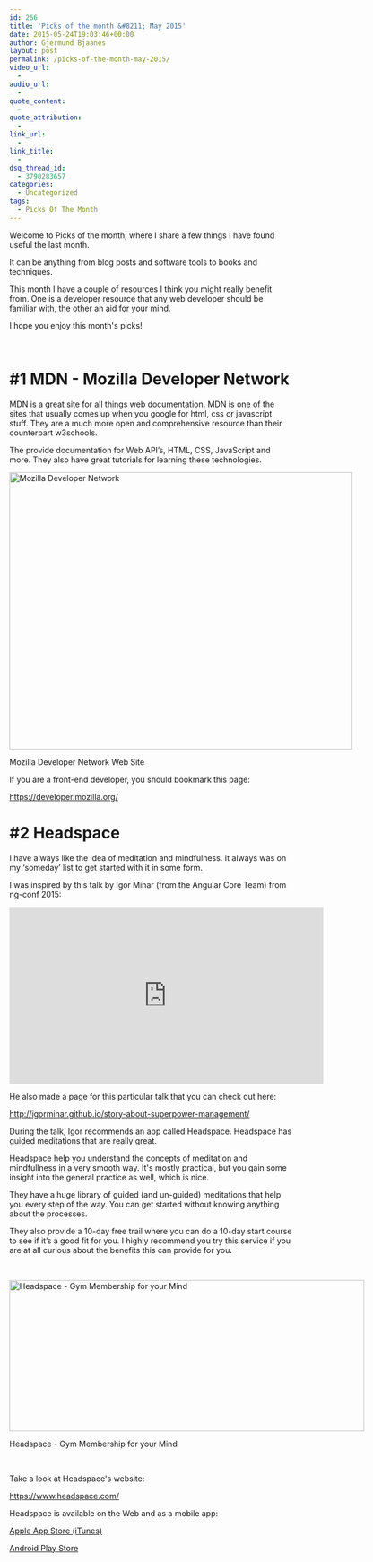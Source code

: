 ```yaml
---
id: 266
title: 'Picks of the month &#8211; May 2015'
date: 2015-05-24T19:03:46+00:00
author: Gjermund Bjaanes
layout: post
permalink: /picks-of-the-month-may-2015/
video_url:
  - 
audio_url:
  - 
quote_content:
  - 
quote_attribution:
  - 
link_url:
  - 
link_title:
  - 
dsq_thread_id:
  - 3790283657
categories:
  - Uncategorized
tags:
  - Picks Of The Month
---
```

Welcome to Picks of the month, where I share a few things I have found useful the last month.

It can be anything from blog posts and software tools to books and techniques.

<!--more-->
This month I have a couple of resources I think you might really benefit from. One is a developer resource that any web developer should be familiar with, the other an aid for your mind.

I hope you enjoy this month's picks!

&nbsp;

# #1 MDN - Mozilla Developer Network

MDN is a great site for all things web documentation. MDN is one of the sites that usually comes up when you google for html, css or javascript stuff. They are a much more open and comprehensive resource than their counterpart w3schools.

The provide documentation for Web API’s, HTML, CSS, JavaScript and more. They also have great tutorials for learning these technologies.

<div id="attachment_267" style="width: 622px" class="wp-caption alignnone">
  <a href="http://gjermundbjaanes.com/wp-content/uploads/2015/05/Screen-Shot-2015-05-22-at-16.25.30.png"><img class=" wp-image-267" src="http://gjermundbjaanes.com/wp-content/uploads/2015/05/Screen-Shot-2015-05-22-at-16.25.30.png" alt="Mozilla Developer Network" width="612" height="494" srcset="http://gjermundbjaanes.com/wp-content/uploads/2015/05/Screen-Shot-2015-05-22-at-16.25.30.png 1024w, http://gjermundbjaanes.com/wp-content/uploads/2015/05/Screen-Shot-2015-05-22-at-16.25.30-300x242.png 300w, http://gjermundbjaanes.com/wp-content/uploads/2015/05/Screen-Shot-2015-05-22-at-16.25.30-945x762.png 945w, http://gjermundbjaanes.com/wp-content/uploads/2015/05/Screen-Shot-2015-05-22-at-16.25.30-600x484.png 600w" sizes="(max-width: 612px) 100vw, 612px" /></a>
  
  <p class="wp-caption-text">
    Mozilla Developer Network Web Site
  </p>
</div>

If you are a front-end developer, you should bookmark this page:
  
<a href="https://developer.mozilla.org/" target="_blank">https://developer.mozilla.org/</a>

# #2 Headspace

I have always like the idea of meditation and mindfulness. It always was on my ‘someday’ list to get started with it in some form.

I was inspired by this talk by Igor Minar (from the Angular Core Team) from ng-conf 2015:

<iframe width="560" height="315" src="https://www.youtube.com/embed/IGeaXo2ZBr0" frameborder="0" allowfullscreen></iframe>

He also made a page for this particular talk that you can check out here:

<a href="http://igorminar.github.io/story-about-superpower-management/" target="_blank">http://igorminar.github.io/story-about-superpower-management/</a>

During the talk, Igor recommends an app called Headspace. Headspace has guided meditations that are really great.

Headspace help you understand the concepts of meditation and mindfullness in a very smooth way. It's mostly practical, but you gain some insight into the general practice as well, which is nice.

They have a huge library of guided (and un-guided) meditations that help you every step of the way. You can get started without knowing anything about the processes.

They also provide a 10-day free trail where you can do a 10-day start course to see if it’s a good fit for you. I highly recommend you try this service if you are at all curious about the benefits this can provide for you.

&nbsp;

<div id="attachment_268" style="width: 643px" class="wp-caption alignnone">
  <a href="http://gjermundbjaanes.com/wp-content/uploads/2015/05/Screen-Shot-2015-05-22-at-16.28.20.png"><img class=" wp-image-268" src="http://gjermundbjaanes.com/wp-content/uploads/2015/05/Screen-Shot-2015-05-22-at-16.28.20.png" alt="Headspace - Gym Membership for your Mind" width="633" height="269" srcset="http://gjermundbjaanes.com/wp-content/uploads/2015/05/Screen-Shot-2015-05-22-at-16.28.20.png 800w, http://gjermundbjaanes.com/wp-content/uploads/2015/05/Screen-Shot-2015-05-22-at-16.28.20-300x128.png 300w, http://gjermundbjaanes.com/wp-content/uploads/2015/05/Screen-Shot-2015-05-22-at-16.28.20-600x255.png 600w" sizes="(max-width: 633px) 100vw, 633px" /></a>
  
  <p class="wp-caption-text">
    Headspace - Gym Membership for your Mind
  </p>
</div>

&nbsp;

Take a look at Headspace's website:
  
<a href="https://www.headspace.com/" target="_blank">https://www.headspace.com/</a>

Headspace is available on the Web and as a mobile app:
  
<a href="https://itunes.apple.com/app/headspace-on-the-go/id493145008?utm_source=headspace&utm_medium=weblink&utm_campaign=app_page" target="_blank">Apple App Store (iTunes)</a>
  
<a href="https://play.google.com/store/apps/details?id=com.getsomeheadspace.android&hl&utm_source=headspace&utm_medium=weblink&utm_campaign=app_page" target="_blank">Android Play Store</a>

<div class="addtoany_share_save_container addtoany_content_bottom">
  <div class="a2a_kit a2a_kit_size_32 addtoany_list a2a_target" id="wpa2a_29">
    <a class="a2a_button_facebook" href="http://www.addtoany.com/add_to/facebook?linkurl=http%3A%2F%2Fgjermundbjaanes.com%2Fpicks-of-the-month-may-2015%2F&linkname=Picks%20of%20the%20month%20%E2%80%93%20May%202015" title="Facebook" rel="nofollow" target="_blank"></a><a class="a2a_button_twitter" href="http://www.addtoany.com/add_to/twitter?linkurl=http%3A%2F%2Fgjermundbjaanes.com%2Fpicks-of-the-month-may-2015%2F&linkname=Picks%20of%20the%20month%20%E2%80%93%20May%202015" title="Twitter" rel="nofollow" target="_blank"></a><a class="a2a_button_google_plus" href="http://www.addtoany.com/add_to/google_plus?linkurl=http%3A%2F%2Fgjermundbjaanes.com%2Fpicks-of-the-month-may-2015%2F&linkname=Picks%20of%20the%20month%20%E2%80%93%20May%202015" title="Google+" rel="nofollow" target="_blank"></a><a class="a2a_dd addtoany_share_save" href="https://www.addtoany.com/share"></a>
  </div>
</div>